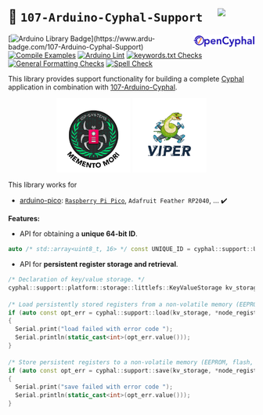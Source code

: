 <a href="https://107-systems.org/"><img align="right" src="https://raw.githubusercontent.com/107-systems/.github/main/logo/107-systems.png" width="15%"></a>
:floppy_disk: `107-Arduino-Cyphal-Support`
==========================================
<a href="https://opencyphal.org/"><img align="right" src="https://raw.githubusercontent.com/107-systems/.github/main/logo/opencyphal.svg" width="25%"></a>
[![Arduino Library Badge](https://www.ardu-badge.com/badge/107-Arduino-Cyphal-Support.svg?)](https://www.ardu-badge.com/107-Arduino-Cyphal-Support)
[![Compile Examples](https://github.com/107-systems/107-Arduino-Cyphal-Support/workflows/Compile%20Examples/badge.svg)](https://github.com/107-systems/107-Arduino-Cyphal-Support/actions?workflow=Compile+Examples)
[![Arduino Lint](https://github.com/107-systems/107-Arduino-Cyphal-Support/workflows/Arduino%20Lint/badge.svg)](https://github.com/107-systems/107-Arduino-Cyphal-Support/actions?workflow=Arduino+Lint)
[![keywords.txt Checks](https://github.com/107-systems/107-Arduino-Cyphal-Support/workflows/Extra%20Library%20Checks/badge.svg)](https://github.com/107-systems/107-Arduino-Cyphal-Support/actions?workflow=Extra+Library+Checks)
[![General Formatting Checks](https://github.com/107-systems/107-Arduino-Cyphal-Support/workflows/General%20Formatting%20Checks/badge.svg)](https://github.com/107-systems/107-Arduino-Cyphal-Support/actions?workflow=General+Formatting+Checks)
[![Spell Check](https://github.com/107-systems/107-Arduino-Cyphal-Support/workflows/Spell%20Check/badge.svg)](https://github.com/107-systems/107-Arduino-Cyphal-Support/actions?workflow=Spell+Check)

This library provides support functionality for building a complete [Cyphal](https://opencyphal.org/) application in combination with [107-Arduino-Cyphal](https://github.com/107-systems/107-Arduino-Cyphal).

<p align="center">
  <a href="https://github.com/107-systems/l3xz"><img src="https://raw.githubusercontent.com/107-systems/.github/main/logo/l3xz-logo-memento-mori-github.png" width="30%"></a>
  <a href="https://github.com/107-systems/viper"><img src="https://github.com/107-systems/.github/raw/main/logo/viper.jpg" width="30%"></a>
</p>

This library works for
* [arduino-pico](https://github.com/earlephilhower/arduino-pico): [`Raspberry Pi Pico`](https://www.raspberrypi.org/products/raspberry-pi-pico), `Adafruit Feather RP2040`, ... :heavy_check_mark:

**Features:**
* API for obtaining a **unique 64-bit ID**.
```C++
auto /* std::array<uint8_t, 16> */ const UNIQUE_ID = cyphal::support::UniqueId::instance().value();
```
* API for **persistent register storage and retrieval**.
```C++
/* Declaration of key/value storage. */
cyphal::support::platform::storage::littlefs::KeyValueStorage kv_storage(filesystem);

/* Load persistently stored registers from a non-volatile memory (EEPROM, flash, etc.). */
if (auto const opt_err = cyphal::support::load(kv_storage, *node_registry); opt_err.has_value())
{
  Serial.print("load failed with error code ");
  Serial.println(static_cast<int>(opt_err.value()));
}

/* Store persistent registers to a non-volatile memory (EEPROM, flash, etc.). */
if (auto const opt_err = cyphal::support::save(kv_storage, *node_registry); opt_err.has_value())
{
  Serial.print("save failed with error code ");
  Serial.println(static_cast<int>(opt_err.value()));
}
```
